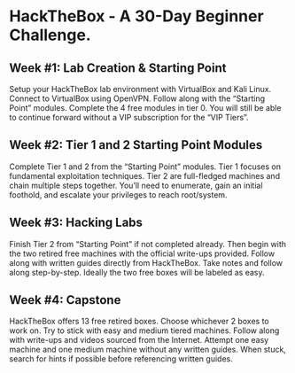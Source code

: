 # HackTheBox - A 30-Day Beginner Challenge.


## Week #1: Lab Creation & Starting Point
Setup your HackTheBox lab environment with VirtualBox and Kali Linux. Connect to VirtualBox using OpenVPN. Follow along with the “Starting Point” modules. Complete the 4 free modules in tier 0. You will still be able to continue forward without a VIP subscription for the “VIP Tiers”.

## Week #2: Tier 1 and 2 Starting Point Modules
Complete Tier 1 and 2 from the “Starting Point” modules. Tier 1 focuses on fundamental exploitation techniques. Tier 2 are full-fledged machines and chain multiple steps together. You’ll need to enumerate, gain an initial foothold, and escalate your privileges to reach root/system.

## Week #3: Hacking Labs
Finish Tier 2 from “Starting Point” if not completed already. Then begin with the two retired free machines with the official write-ups provided. Follow along with written guides directly from HackTheBox. Take notes and follow along step-by-step. Ideally the two free boxes will be labeled as easy.

## Week #4: Capstone
HackTheBox offers 13 free retired boxes. Choose whichever 2 boxes to work on. Try to stick with easy and medium tiered machines. Follow along with write-ups and videos sourced from the Internet. Attempt one easy machine and one medium machine without any written guides. When stuck, search for hints if possible before referencing written guides.

